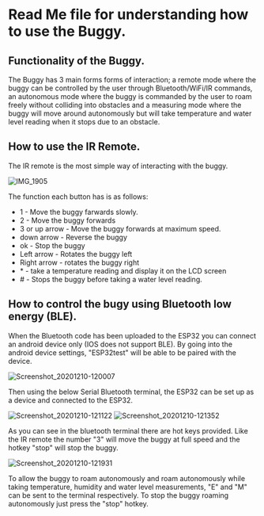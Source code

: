 # Read Me file for understanding how to use the Buggy.

## Functionality of the Buggy. 
The Buggy has 3 main forms forms of interaction; a remote mode where the buggy can be controlled by the user through Bluetooth/WiFi/IR commands, an autonomous mode where the buggy is commanded by the user to roam freely without colliding into obstacles and a measuring mode where the buggy will move around autonomously but will take temperature and water level reading when it stops due to an obstacle. 

## How to use the IR Remote. 
The IR remote is the most simple way of interacting with the buggy.

![IMG_1905](https://user-images.githubusercontent.com/72760747/101768046-0326f400-3add-11eb-893b-139e595ca14c.JPG)

The function each button has is as follows:  
* 1 - Move the buggy farwards slowly.
* 2 - Move the buggy forwards 
* 3 or up arrow - Move the buggy forwards at maximum speed. 
* down arrow - Reverse the buggy
* ok - Stop the buggy
* Left arrow - Rotates the buggy left
* Right arrow - rotates the buggy right
* \* - take a temperature reading and display it on the LCD screen
* \# - Stops the buggy before taking a water level reading. 

## How to control the bugy using Bluetooth low energy (BLE).
When the Bluetooth code has been uploaded to the ESP32 you can connect an android device only (IOS does not support BLE).
By going into the android device settings, "ESP32test" will be able to be paired with the device. 

![Screenshot_20201210-120007](https://user-images.githubusercontent.com/72760747/101770647-a4637980-3ae0-11eb-90b3-c1a65112bd18.png)

Then using the below Serial Bluetooth terminal, the ESP32 can be set up as a device and connected to the ESP32.

![Screenshot_20201210-121122](https://user-images.githubusercontent.com/72760747/101771232-82b6c200-3ae1-11eb-865b-3e0780de6e02.png)
![Screenshot_20201210-121352](https://user-images.githubusercontent.com/72760747/101771226-80546800-3ae1-11eb-917f-7aa7951a4917.png)

As you can see in the bluetooth terminal there are hot keys provided. Like the IR remote the number "3" will move the buggy at full speed and the hotkey "stop" will stop the buggy. 

![Screenshot_20201210-121931](https://user-images.githubusercontent.com/72760747/101771703-4041b500-3ae2-11eb-9962-0ce28e43cd8e.png)

To allow the buggy to roam autonomously and roam autonomously while taking temperature, humidity and water level measurements, "E" and "M" can be sent to the terminal respectively. To stop the buggy roaming autonomously just press the "stop" hotkey.


